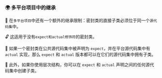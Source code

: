 ### 🌍 多平台项目中的继承

🔐 在``多平台项目``中还有一个额外的继承限制：密封类的直接子类必须位于同一个``源代码集``中。

🔓 这适用于没有``expect和actual修饰符``的密封类。

🔁 如果一个密封类在公共源代码集中被声明为 `expect`，并在平台源代码集中有 `actual` 实现，那么 `expect` 和 `actual` 版本都可以在它们的源代码集中拥有子类。

🌳 此外，如果你使用层次结构，你可以在 `expect` 和 `actual` 声明之间的任何源代码集中创建子类。
